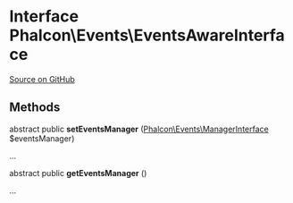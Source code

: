 # Interface **Phalcon\\Events\\EventsAwareInterface**

<a href="https://github.com/phalcon/cphalcon/blob/master/phalcon/events/eventsawareinterface.zep" class="btn btn-default btn-sm">Source on GitHub</a>

## Methods
abstract public  **setEventsManager** ([Phalcon\Events\ManagerInterface](/en/3.1/api/Phalcon_Events_ManagerInterface) $eventsManager)

...


abstract public  **getEventsManager** ()

...


